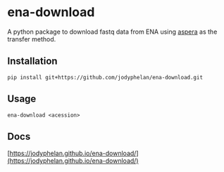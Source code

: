 # ena-download

A python package to download fastq data from ENA using [aspera](https://ena-docs.readthedocs.io/en/latest/retrieval/file-download.html#using-aspera) as the transfer method.

## Installation

```
pip install git+https://github.com/jodyphelan/ena-download.git
```

## Usage

```
ena-download <acession>
```

## Docs

[https://jodyphelan.github.io/ena-download/](https://jodyphelan.github.io/ena-download/)